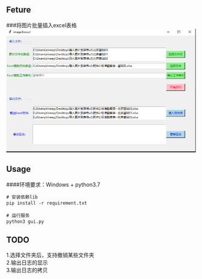 ## Feture 
###将图片批量插入excel表格  
![avatar](doc/截图.png)

## Usage
####环境要求：Windows + python3.7 

    # 安装依赖lib
    pip install -r requirement.txt
    
    # 运行服务
    python3 gui.py
    
## TODO    
1.选择文件夹后，支持撤销某些文件夹  
2.输出日志的显示   
3.输出日志的拷贝   